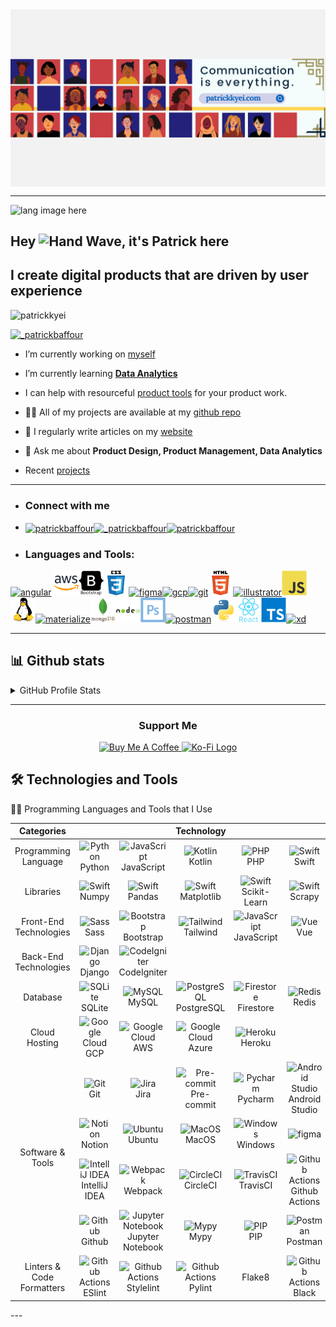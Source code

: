 <img src="./header.png" alt="Github Banner" align="center">

---
<p align="left"><img width=15%" src="https://github.com/alansmathew/alansmathew/raw/master/lang.gif" alt="lang image here" /></p>

## Hey <img src="https://media.giphy.com/media/hvRJCLFzcasrR4ia7z/giphy.gif" width="28" alt="Hand Wave">, it's Patrick here

## I create digital products that are driven by user experience

![patrickkyei](https://komarev.com/ghpvc/?username=patrickkyei&label=Profile%20views&color=0e75b6&style=flat)

[![_patrickbaffour](https://img.shields.io/twitter/follow/_patrickbaffour?logo=twitter&style=for-the-badge)](https://twitter.com/_patrickbaffour)



- I’m currently working on [myself](https://patrickkyei.com/about "Patrick Kyei")

- I’m currently learning [**Data Analytics**](https://patrickkyei.com/posts/data-analytics-project/ "Cyclistic Data Analytics project")

- I can help with resourceful [product tools](https://patrickkyei.com/posts/product-resource-links/ "product tools") for your product work.

- 👨‍💻 All of my projects are available at my [github repo](https://github.com/PatrickKyei "github repo")

- 📝 I regularly write articles on my [website](https://patrickkyei.com/ "website")

- 💬 Ask me about **Product Design, Product Management, Data Analytics**

- Recent [projects](https://patrickkyei.com/projects/ "Project")

* * *



- ### Connect with me

- [<img align="center" src="https://raw.githubusercontent.com/rahuldkjain/github-profile-readme-generator/master/src/images/icons/Social/linked-in-alt.svg" alt="patrickbaffour" height="30" width="40" class="jop-noMdConv">](https://linkedin.com/in/patrickbaffour)[<img align="center" src="https://raw.githubusercontent.com/rahuldkjain/github-profile-readme-generator/master/src/images/icons/Social/instagram.svg" alt="_patrickbaffour" height="30" width="40" class="jop-noMdConv">](https://instagram.com/_patrickbaffour)[<img align="center" src="https://raw.githubusercontent.com/rahuldkjain/github-profile-readme-generator/master/src/images/icons/Social/dribbble.svg" alt="patrickbaffour" height="30" width="40" class="jop-noMdConv">](https://dribbble.com/patrickbaffour)
- ### Languages and Tools:
    

[<img src="https://angular.io/assets/images/logos/angular/angular.svg" alt="angular" width="40" height="40" class="jop-noMdConv">](https://angular.io) [<img src="https://raw.githubusercontent.com/devicons/devicon/master/icons/amazonwebservices/amazonwebservices-original-wordmark.svg" alt="aws" width="40" height="40" class="jop-noMdConv">](https://aws.amazon.com)[<img src="https://raw.githubusercontent.com/devicons/devicon/master/icons/bootstrap/bootstrap-plain-wordmark.svg" alt="bootstrap" width="40" height="40" class="jop-noMdConv">](https://getbootstrap.com)[<img src="https://raw.githubusercontent.com/devicons/devicon/master/icons/css3/css3-original-wordmark.svg" alt="css3" width="40" height="40" class="jop-noMdConv">](https://www.w3schools.com/css/)[<img src="https://www.vectorlogo.zone/logos/figma/figma-icon.svg" alt="figma" width="40" height="40" class="jop-noMdConv">](https://www.figma.com/)[<img src="https://www.vectorlogo.zone/logos/google_cloud/google_cloud-icon.svg" alt="gcp" width="40" height="40" class="jop-noMdConv">](https://cloud.google.com)[<img src="https://www.vectorlogo.zone/logos/git-scm/git-scm-icon.svg" alt="git" width="40" height="40" class="jop-noMdConv">](https://git-scm.com/)[<img src="https://raw.githubusercontent.com/devicons/devicon/master/icons/html5/html5-original-wordmark.svg" alt="html5" width="40" height="40" class="jop-noMdConv">](https://www.w3.org/html/)[<img src="https://www.vectorlogo.zone/logos/adobe_illustrator/adobe_illustrator-icon.svg" alt="illustrator" width="40" height="40" class="jop-noMdConv">](https://www.adobe.com/in/products/illustrator.html)[<img src="https://raw.githubusercontent.com/devicons/devicon/master/icons/javascript/javascript-original.svg" alt="javascript" width="40" height="40" class="jop-noMdConv">](https://developer.mozilla.org/en-US/docs/Web/JavaScript)[<img src="https://raw.githubusercontent.com/devicons/devicon/master/icons/linux/linux-original.svg" alt="linux" width="40" height="40" class="jop-noMdConv">](https://www.linux.org/)[<img src="https://raw.githubusercontent.com/prplx/svg-logos/5585531d45d294869c4eaab4d7cf2e9c167710a9/svg/materialize.svg" alt="materialize" width="40" height="40" class="jop-noMdConv">](https://materializecss.com/)[<img src="https://raw.githubusercontent.com/devicons/devicon/master/icons/mongodb/mongodb-original-wordmark.svg" alt="mongodb" width="40" height="40" class="jop-noMdConv">](https://www.mongodb.com/)[<img src="https://raw.githubusercontent.com/devicons/devicon/master/icons/nodejs/nodejs-original-wordmark.svg" alt="nodejs" width="40" height="40" class="jop-noMdConv">](https://nodejs.org)[<img src="https://raw.githubusercontent.com/devicons/devicon/master/icons/photoshop/photoshop-line.svg" alt="photoshop" width="40" height="40" class="jop-noMdConv">](https://www.photoshop.com/en)[<img src="https://www.vectorlogo.zone/logos/getpostman/getpostman-icon.svg" alt="postman" width="40" height="40" class="jop-noMdConv">](https://postman.com)[<img src="https://raw.githubusercontent.com/devicons/devicon/master/icons/python/python-original.svg" alt="python" width="40" height="40" class="jop-noMdConv">](https://www.python.org)[<img src="https://raw.githubusercontent.com/devicons/devicon/master/icons/react/react-original-wordmark.svg" alt="react" width="40" height="40" class="jop-noMdConv">](https://reactjs.org/)[<img src="https://raw.githubusercontent.com/devicons/devicon/master/icons/typescript/typescript-original.svg" alt="typescript" width="40" height="40" class="jop-noMdConv">](https://www.typescriptlang.org/)[<img src="https://cdn.worldvectorlogo.com/logos/adobe-xd.svg" alt="xd" width="40" height="40" class="jop-noMdConv">](https://www.adobe.com/products/xd.html)

---
## 📊 Github stats

<details>
    <summary>GitHub Profile Stats</summary>
    <br/>
    <p align="center">

![patrickkyei](https://github-readme-stats.vercel.app/api/top-langs?username=patrickkyei&show_icons=true&locale=en&layout=compact)

![patrickkyei](https://github-readme-stats.vercel.app/api?username=patrickkyei&show_icons=true&theme=default#gh-light-mode-only)

![patrickkyei](https://github-readme-streak-stats.herokuapp.com/?user=patrickkyei&)
    </p>
</details>

---

<div align="center">
    <h3>Support Me</h3>
    <p>
        <a href="https://www.buymeacoffee.com/patrickbaffour" target="_blank">
            <img src="https://img.shields.io/badge/Buy_Me_A_Coffee-FFDD00?style=for-the-badge&logo=buy-me-a-coffee&logoColor=black" alt="Buy Me A Coffee" >
        </a>
        <a href="https://ko-fi.com/patrickkyei">
            <img src="https://img.shields.io/badge/Ko--fi-F16061?style=for-the-badge&logo=ko-fi&logoColor=white" alt="Ko-Fi Logo">
        </a>
    </p>
</div>

<!------------------SECTION------------------------------->


## 🛠️ Technologies and Tools

<!-- <details> -->
<summary>🐱‍💻 Programming Languages and Tools that I Use</summary>
<table>
<thead>
  <tr>
    <th>Categories</th>
    <th colspan="5">Technology</th>
  </tr>
</thead>
<tbody align="center">
  <tr>
    <td>Programming Language</td>
    <td>
        <img src="./img/python-original.svg" width="48" height="48" alt="Python"  />
        <br>Python
    </td>
    <td>
        <img src="./img/javascript-original.svg" width="48" height="48" alt="JavaScript"  />
        <br>JavaScript
    </td>
    <td>
        <img src="./img/kotlin.svg" width="48" height="48" alt="Kotlin"  />
        <br>Kotlin
    </td>
    <td>
        <img src="./img/php.svg" width="48" height="48" alt="PHP"  />
        <br>PHP
    </td>
    <td>
        <img src="./img/swift.svg" width="48" height="48" alt="Swift"  />
        <br>Swift
    </td>
  </tr>
  <tr>
    <td>Libraries</td>
    <td>
        <img src="./img/numpy.svg" height="48" alt="Swift"  />
        <br>Numpy
    </td>
    <td>
        <img src="./img/pandas.svg" width="48" height="48" alt="Swift"  />
        <br>Pandas
    </td>
    <td>
        <img src="./img/matplotlib.svg" height="48" alt="Swift"  />
        <br>Matplotlib
    </td>
    <td>
        <img src="./img/scikit-learn.svg" height="48" alt="Swift"  />
        <br>Scikit-Learn
    </td>
    <td>
        <img src="./img/scrapy.svg" height="48" alt="Swift"  />
        <br>Scrapy
    </td>
  </tr>
  <tr>
    <td>Front-End Technologies</td>
    <td>
        <img src="./img/sass.svg" height="48" alt="Sass"  />
        <br>Sass
    </td>
    <td>
        <img src="./img/bootstrap-plain.svg" width="48" height="48" alt="Bootstrap"  />
        <br>Bootstrap
    </td>
    <td>
        <img src="./img/tailwind.svg" width="48" height="48" alt="Tailwind"  />
        <br>Tailwind
    </td>
    <td>
        <img src="./img/javascript-original.svg" width="48" height="48" alt="JavaScript"  />
        <br>JavaScript
    </td>
    <td>
        <img src="./img/vue.svg" width="48" height="48" alt="Vue"  />
        <br>Vue
    </td>
  </tr>
  <tr>
    <td>Back-End Technologies</td>
    <td>
        <img src="./img/django.svg" height="48" width="96px" alt="Django"  />
        <br>Django
    </td>
    <td>
        <img src="./img/codeigniter.svg" height="48" width="96px" alt="CodeIgniter"  />
        <br>CodeIgniter
    </td>
    <td></td>
    <td></td>
    <td></td>
  </tr>
  <tr>
    <td>Database</td>
    <td>
        <img src="./img/sqlite.svg" height="48" width="96px" alt="SQLite" />
        <br>SQLite
    </td>
    <td>
        <img src="./img/mysql-original.svg" height="48" width="96px" alt="MySQL" />
        <br>MySQL
    </td>
    <td>
        <img src="./img/postgresql.svg" height="48" width="96px" alt="PostgreSQL" />
        <br>PostgreSQL
    </td>
    <td>
        <img src="./img/firestore.svg" height="48" width="96px" alt="Firestore" />
        <br>Firestore
    </td>
    <td>
        <img src="./img/redis.svg" height="48" width="96px" alt="Redis" />
        <br>Redis
    </td>
  </tr>
  <tr>
    <td>Cloud Hosting</td>
    <td>
        <img src="./img/gcp.svg" height="48" width="96px" alt="Google Cloud" />
        <br>GCP
    </td>
    <td>
        <img src="./img/aws.svg" height="48" width="96px" alt="Google Cloud" />
        <br>AWS
    </td>
    <td>
        <img src="./img/azure.svg" height="48" width="96px" alt="Google Cloud" />
        <br>Azure
    </td>
    <td>
        <img src="./img/heroku.svg" height="48" width="96px" alt="Heroku" />
        <br>Heroku
    </td>
    <td></td>
  </tr>
  <tr>
    <td rowspan="4">Software & Tools</td>
    <td>
        <img src="./img/git.svg" height="48" width="96px" alt="Git" />
        <br>Git
    </td>
    <td>
        <img src="./img/jira.svg" height="48" width="96px" alt="Jira" />
        <br>Jira
    </td>
    <td>
        <img src="./img/pre-commit.svg" height="48" width="48px" alt="Pre-commit" />
        <br>Pre-commit
    </td>
    <td>
        <img src="./img/pycharm.svg" height="48" width="96px" alt="Pycharm" />
        <br>Pycharm
    </td>
    <td>
        <img src="./img/android-studio.svg" height="48" width="96px" alt="Android Studio" />
        <br>Android Studio
    </td>
  </tr>
  <tr>
    <td>
        <img src="./img/notion.svg" height="48" width="96px" alt="Notion" />
        <br>Notion
    </td>
    <td>
        <img src="./img/ubuntu.svg" height="48" width="96px" alt="Ubuntu" />
        <br>Ubuntu
    </td>
    <td>
        <img src="./img/macos.svg" height="48" width="96px" alt="MacOS" />
        <br>MacOS
    </td>
    <td>
        <img src="./img/windows.svg" height="48" width="96px" alt="Windows" />
        <br>Windows
    </td>
    <td>
        <img src="https://www.vectorlogo.zone/logos/figma/figma-icon.svg" alt="figma"   class="jop-noMdConv">
        <!-- <br>Figma -->
    </td>
  </tr>
  <tr>
    <td>
        <img src="./img/intellij.svg" height="48" width="96px" alt="IntelliJ IDEA" />
        <br>IntelliJ IDEA
    </td>
    <td>
        <img src="./img/webpack.svg" height="48" width="96px" alt="Webpack" />
        <br>Webpack
    </td>
    <td>
        <img src="./img/circleci.svg" height="48" width="96px" alt="CircleCI" />
        <br>CircleCI
    </td>
    <td>
        <img src="./img/travis-ci.svg" height="48" width="96px" alt="TravisCI" />
        <br>TravisCI
    </td>
    <td>
        <img src="./img/github-actions.svg" height="48" width="96px" alt="Github Actions" />
        <br>Github Actions
    </td>
  </tr>
  <tr>
    <td>
        <img src="./img/github.svg" height="48" alt="Github" />
        <br>Github
    </td>
    <td>
        <img src="./img/jupyter-notebook.svg" height="48" width="96px" alt="Jupyter Notebook" />
        <br>Jupyter Notebook
    </td>
    <td>
        <img src="./img/mypy.svg" width="96px" alt="Mypy" />
        <br>Mypy
    </td>
    <td>
        <img src="./img/pip.svg" height="48" width="96px" alt="PIP" />
        <br>PIP
    </td>
    <td>
        <img src="./img/postman.svg" height="48" width="96px" alt="Postman" />
        <br>Postman
    </td>
  </tr>
  <tr>
    <td>Linters & Code Formatters</td>
    <td>
        <img src="./img/eslint.svg" height="48" width="96px" alt="Github Actions" />
        <br>ESlint
    </td>
    <td>
        <img src="./img/stylelint.svg" height="48" width="96px" alt="Github Actions" />
        <br>Stylelint
    </td>
    <td>
        <img src="./img/pylint.svg" height="48" width="96px" alt="Github Actions" />
        <br>Pylint
    </td>
    <td>
        Flake8
    </td>
    <td>
        <img src="./img/black.png" height="48" width="96px" alt="Github Actions" />
        <br>Black
    </td>
  </tr>
</tbody>
</table>
<!-- </details> -->
---

<!------------------SECTION------------------------------->

<!-- 
📊 **This Week I Spent My Time On**

```text
⌚︎ Time Zone: Accra/UTC

💬 Programming Languages: 
Python                   3 hrs 46 mins       █████████████░░░░░░░░░░░░   55.4% 
YAML                     1 hr 16 mins        ████░░░░░░░░░░░░░░░░░░░░░   18.79% 
INI                      38 mins             ██░░░░░░░░░░░░░░░░░░░░░░░   9.45% 
Text                     38 mins             ██░░░░░░░░░░░░░░░░░░░░░░░   9.35% 
requirements-pro.txt     18 mins             █░░░░░░░░░░░░░░░░░░░░░░░░   4.61%

🔥 Editors: 
PyCharm                  6 hrs 42 mins       ████████████████████████░   98.21% 
VS Code                  7 mins              ░░░░░░░░░░░░░░░░░░░░░░░░░   1.79%

🐱‍💻 Projects: 
oneBarangay-REST-API     6 hrs 44 mins       ████████████████████████░   98.85% 
docker                   4 mins              ░░░░░░░░░░░░░░░░░░░░░░░░░   1.15%

💻 Operating System: 
Windows                  6 hrs 44 mins       ████████████████████████░   98.85% 
Linux                    4 mins              ░░░░░░░░░░░░░░░░░░░░░░░░░   1.15% -->
